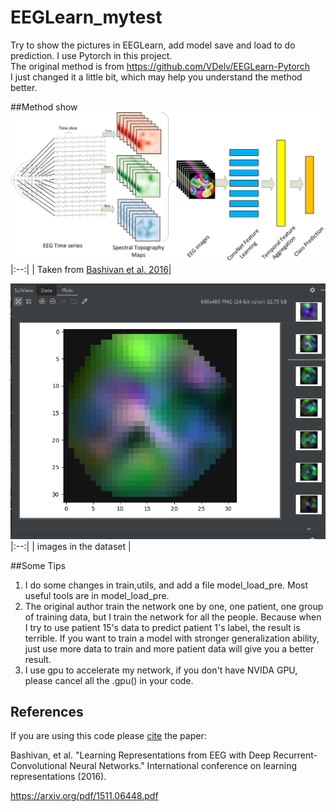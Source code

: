 # EEGLearn_mytest
Try to show the pictures in EEGLearn, add model save and load to do prediction. I use Pytorch in this project.  
The original method is from https://github.com/VDelv/EEGLearn-Pytorch  
I just changed it a little bit, which may help you understand the method better.

##Method show
![alt text](diagram.png "Converting EEG recordings to movie snippets")
|:--:| 
| Taken from [Bashivan et al. 2016](https://arxiv.org/pdf/1511.06448.pdf)|

![images](https://github.com/xy1802/EEGLearn_mytest/blob/master/images.png)
|:--:| 
| images in the dataset |

##Some Tips
1. I do some changes in train,utils, and add a file model_load_pre. Most useful tools are in model_load_pre. 
2. The original author train the network one by one, one patient, one group of training data, but I train the network for all the people. 
Because when I try to use patient 15's data to predict patient 1's label, the result is terrible. If you want to train a model with stronger generalization ability,
just use more data to train and more patient data will give you a better result.
3. I use gpu to accelerate my network, if you don't have NVIDA GPU, please cancel all the .gpu() in your code.

## References 

If you are using this code please [cite](Cite.bib) the paper:

Bashivan, et al. "Learning Representations from EEG with Deep Recurrent-Convolutional Neural Networks." International conference on learning representations (2016).

https://arxiv.org/pdf/1511.06448.pdf
